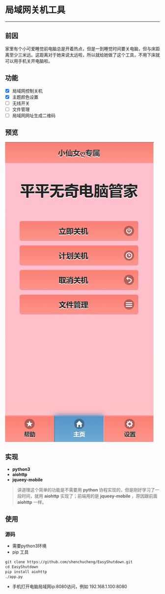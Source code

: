 # **局域网关机工具**

------

## **前因**
家里有个小可爱睡觉前电脑总是开着热点，但是一到睡觉时间要关电脑，但与床距离至少三米远。这距离对于她来说太远啦，所以就给她做了这个工具，不用下床就可以用手机关开电脑啦。

## **功能**
- [x] 局域网控制关机
- [x] 主题颜色设置
- [ ] 无线开关
- [ ] 文件管理
- [ ] 局域网网址生成二维码

## 预览
![粉色主题](./static/image/home-page-preview_pink.png)

## **实现**
- **python3**
- **aiohttp**
- **jqueey-mobile**

> 讲道理这个简单的功能是不需要用 **python** 协程实现的，但是刚好学习了一段时间，就用 **aiohttp** 实现了；前端用的是 **jqueey-mobile** ，原因跟前面 **aiohttp** 一样。

## **使用**
### **源码**
- 需要python3环境
- pip 工具
```
git clone https://github.com/shenchucheng/EasyShutdown.git
cd EasyShutdown
pip install aiohttp
./app.py 
```
- 手机打开电脑局域网ip:8080访问，例如 192.168.1.100:8080